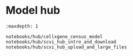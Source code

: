 # Model hub

```{toctree}
:maxdepth: 1

notebooks/hub/cellxgene_census_model
notebooks/hub/scvi_hub_intro_and_download
notebooks/hub/scvi_hub_upload_and_large_files
```
